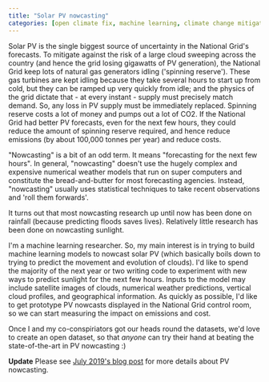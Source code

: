 ```yaml
---
title: "Solar PV nowcasting"
categories: [open climate fix, machine learning, climate change mitigation, software engineering]
---
```


Solar PV is the single biggest source of uncertainty in the National Grid's forecasts.  To mitigate against the risk of a large cloud sweeping across the country (and hence the grid losing gigawatts of PV generation), the National Grid keep lots of natural gas generators idling ('spinning reserve').  These gas turbines are kept idling because they take several hours to start up from cold, but they can be ramped up very quickly from idle; and the physics of the grid dictate that - at every instant - supply must precisely match demand.  So, any loss in PV supply must be immediately replaced.  Spinning reserve costs a lot of money and pumps out a lot of CO2.  If the National Grid had better PV forecasts, even for the next few hours, they could reduce the amount of spinning reserve required, and hence reduce emissions (by about 100,000 tonnes per year) and reduce costs.

"Nowcasting" is a bit of an odd term.  It means "forecasting for the next few hours".  In general, "nowcasting" doesn't use the hugely complex and expensive numerical weather models that run on super computers and constitute the bread-and-butter for most forecasting agencies.  Instead, "nowcasting" usually uses statistical techniques to take recent observations and 'roll them forwards'.

It turns out that most nowcasting research up until now has been done on rainfall (because predicting floods saves lives).  Relatively little research has been done on nowcasting sunlight.

I'm a machine learning researcher.  So, my main interest is in trying to build machine learning models to nowcast solar PV (which basically boils down to trying to predict the movement and evolution of clouds).  I'd like to spend the majority of the next year or two writing code to experiment with new ways to predict sunlight for the next few hours.  Inputs to the model may include satellite images of clouds, numerical weather predictions, vertical cloud profiles, and geographical information.  As quickly as possible, I'd like to get prototype PV nowcasts displayed in the National Grid control room, so we can start measuring the impact on emissions and cost.

Once I and my co-conspiriators got our heads round the datasets, we'd love to create an open dataset, so that _anyone_ can try their hand at beating the state-of-the-art in PV nowcasting :)

**Update**  Please see [July 2019's blog post](/blog/2019-07-01-starting-solar-electricity-nowcasting) for more details about PV nowcasting.
